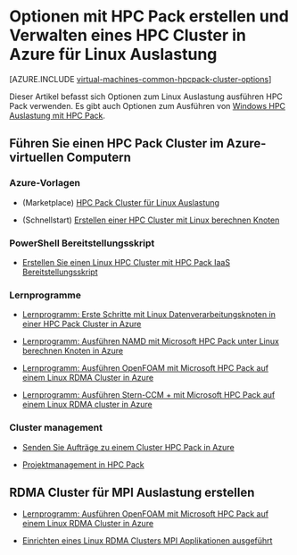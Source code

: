 <properties
 pageTitle="Linux HPC Pack Cluster Optionen in der Cloud | Microsoft Azure"
 description="Erfahren Sie mehr über die Optionen, die mit Microsoft HPC Pack erstellen und Verwalten von einem Linux hohe Performance computing (HPC) Cluster in der Cloud Azure"
 services="virtual-machines-linux,cloud-services"
 documentationCenter=""
 authors="dlepow"
 manager="timlt"
 editor=""
 tags="azure-resource-manager,azure-service-management,hpc-pack"/>
<tags
ms.service="virtual-machines-linux"
 ms.devlang="na"
 ms.topic="article"
 ms.tgt_pltfrm="vm-linux"
 ms.workload="big-compute"
 ms.date="09/26/2016"
 ms.author="danlep"/>

# <a name="options-with-hpc-pack-to-create-and-manage-an-hpc-cluster-in-azure-for-linux-workloads"></a>Optionen mit HPC Pack erstellen und Verwalten eines HPC Cluster in Azure für Linux Auslastung

[AZURE.INCLUDE [virtual-machines-common-hpcpack-cluster-options](../../includes/virtual-machines-common-hpcpack-cluster-options.md)]

Dieser Artikel befasst sich Optionen zum Linux Auslastung ausführen HPC Pack verwenden. Es gibt auch Optionen zum Ausführen von [Windows HPC Auslastung mit HPC Pack](virtual-machines-windows-hpcpack-cluster-options.md).

## <a name="run-an-hpc-pack-cluster-in-azure-vms"></a>Führen Sie einen HPC Pack Cluster im Azure-virtuellen Computern

### <a name="azure-templates"></a>Azure-Vorlagen


* (Marketplace) [HPC Pack Cluster für Linux Auslastung](https://azure.microsoft.com/marketplace/partners/microsofthpc/newclusterlinuxcn/)

* (Schnellstart) [Erstellen einer HPC Cluster mit Linux berechnen Knoten](https://github.com/Azure/azure-quickstart-templates/tree/master/create-hpc-cluster-linux-cn)


### <a name="powershell-deployment-script"></a>PowerShell Bereitstellungsskript

* [Erstellen Sie einen Linux HPC Cluster mit HPC Pack IaaS Bereitstellungsskript](virtual-machines-linux-classic-hpcpack-cluster-powershell-script.md)

### <a name="tutorials"></a>Lernprogramme

* [Lernprogramm: Erste Schritte mit Linux Datenverarbeitungsknoten in einer HPC Pack Cluster in Azure](virtual-machines-linux-classic-hpcpack-cluster.md)

* [Lernprogramm: Ausführen NAMD mit Microsoft HPC Pack unter Linux berechnen Knoten in Azure](virtual-machines-linux-classic-hpcpack-cluster-namd.md)

* [Lernprogramm: Ausführen OpenFOAM mit Microsoft HPC Pack auf einem Linux RDMA Cluster in Azure](virtual-machines-linux-classic-hpcpack-cluster-openfoam.md)

* [Lernprogramm: Ausführen Stern-CCM + mit Microsoft HPC Pack auf einem Linux RDMA cluster in Azure](virtual-machines-linux-classic-hpcpack-cluster-starccm.md)

### <a name="cluster-management"></a>Cluster management

* [Senden Sie Aufträge zu einem Cluster HPC Pack in Azure](virtual-machines-windows-hpcpack-cluster-submit-jobs.md)

* [Projektmanagement in HPC Pack](https://technet.microsoft.com/library/jj899585.aspx)


## <a name="create-rdma-clusters-for-mpi-workloads"></a>RDMA Cluster für MPI Auslastung erstellen

* [Lernprogramm: Ausführen OpenFOAM mit Microsoft HPC Pack auf einem Linux RDMA Cluster in Azure](virtual-machines-linux-classic-hpcpack-cluster-openfoam.md)

* [Einrichten eines Linux RDMA Clusters MPI Applikationen ausgeführt](virtual-machines-linux-classic-rdma-cluster.md)

